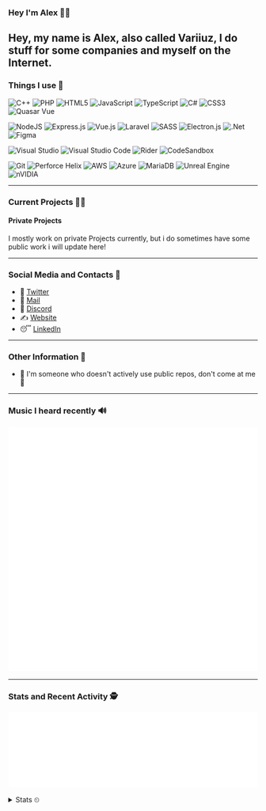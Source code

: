 ### Hey I'm Alex 👋🦊

Hey, my name is Alex, also called Variiuz, I do stuff for some companies and myself on the Internet. 
---
### Things I use 🥙
![C++](https://img.shields.io/badge/c++-%2300599C.svg?style=for-the-badge&logo=c%2B%2B&logoColor=white) 
![PHP](https://img.shields.io/badge/php-%23777BB4.svg?style=for-the-badge&logo=php&logoColor=white)
![HTML5](https://img.shields.io/badge/html5-%23E34F26.svg?style=for-the-badge&logo=html5&logoColor=white)
![JavaScript](https://img.shields.io/badge/javascript-%23323330.svg?style=for-the-badge&logo=javascript&logoColor=%23F7DF1E)
![TypeScript](https://img.shields.io/badge/typescript-%23007ACC.svg?style=for-the-badge&logo=typescript&logoColor=white)
![C#](https://img.shields.io/badge/c%23-%23239120.svg?style=for-the-badge&logo=c-sharp&logoColor=white)
![CSS3](https://img.shields.io/badge/css3-%231572B6.svg?style=for-the-badge&logo=css3&logoColor=white)
![Quasar Vue](https://img.shields.io/badge/Quasar%20Vue-050A14?style=for-the-badge&logo=quasar&logoColor=FFFFFF)

![NodeJS](https://img.shields.io/badge/node.js-%2343853D.svg?style=for-the-badge&logo=node.js&logoColor=white)
![Express.js](https://img.shields.io/badge/express.js-%23404d59.svg?style=for-the-badge&logo=express&logoColor=%2361DAFB)
![Vue.js](https://img.shields.io/badge/vuejs-%2335495e.svg?style=for-the-badge&logo=vuedotjs&logoColor=%234FC08D)
![Laravel](https://img.shields.io/badge/laravel-%23FF2D20.svg?style=for-the-badge&logo=laravel&logoColor=white)
![SASS](https://img.shields.io/badge/SASS-hotpink.svg?style=for-the-badge&logo=SASS&logoColor=white)
![Electron.js](https://img.shields.io/badge/Electron-191970?style=for-the-badge&logo=Electron&logoColor=white)
![.Net](https://img.shields.io/badge/.NET-5C2D91?style=for-the-badge&logo=.net&logoColor=white)
![Figma](https://img.shields.io/badge/figma-%23F24E1E.svg?style=for-the-badge&logo=figma&logoColor=white)

![Visual Studio](https://img.shields.io/badge/VisualStudio-5C2D91.svg?style=for-the-badge&logo=visual-studio&logoColor=white)
![Visual Studio Code](https://img.shields.io/badge/VisualStudioCode-0078d7.svg?style=for-the-badge&logo=visual-studio-code&logoColor=white)
![Rider](https://img.shields.io/badge/Rider-dc143c.svg?style=for-the-badge&logo=Rider&logoColor=white)
![CodeSandbox](https://img.shields.io/badge/Codesandbox-040404?style=for-the-badge&logo=codesandbox&logoColor=DBDBDB)

![Git](https://img.shields.io/badge/git-%23F05033.svg?style=for-the-badge&logo=git&logoColor=white)
![Perforce Helix](https://img.shields.io/badge/-PERFORCE%20HELIX-00AEEF?style=for-the-badge&logo=Perforce&logoColor=white)
![AWS](https://img.shields.io/badge/AWS-%23FF9900.svg?style=for-the-badge&logo=amazon-aws&logoColor=white)
![Azure](https://img.shields.io/badge/azure-%230072C6.svg?style=for-the-badge&logo=azure-devops&logoColor=white)
![MariaDB](https://img.shields.io/badge/MariaDB-003545?style=for-the-badge&logo=mariadb&logoColor=white)
![Unreal Engine](https://img.shields.io/badge/unrealengine-%23313131.svg?style=for-the-badge&logo=unrealengine&logoColor=white)
![nVIDIA](https://img.shields.io/badge/nVIDIA%20Gameworks-%2376B900.svg?style=for-the-badge&logo=nVIDIA&logoColor=white)

---
### Current Projects 🐱‍👤

#### Private Projects
I mostly work on private Projects currently, but i do sometimes have some public work i will update here!




---
### Social Media and Contacts 💎

-  🦔 [Twitter](https://twitter.com/variiuz)
-  🥱 [Mail](mailto:alex@uwu-with.me) 
-  🥞 [Discord](https://dsc.bio/variiuz)
-  ✍ [Website](https://uwu-with.me)
-  😴 [LinkedIn](https://www.linkedin.com/in/alexander-pahl/)



---
### Other Information 🎠
- 🍤 I'm someone who doesn't actively use public repos, don't come at me 🤴

---
### Music I heard recently 🔊

![](metrics.plugin.musicrecently.svg)

---
### Stats and Recent Activity 🕵️‍

  ![](metrics.plugin.recent.svg)
  
<details><summary>Stats ⏲</summary>
   
  ![](metrics.plugin.achievements.svg)

  ![](metrics.plugin.languages.svg)
  
</details>
<!--![Github Stats](https://github-readme-stats.vercel.app/api?username=Variiuz&show_icons=true)-->
